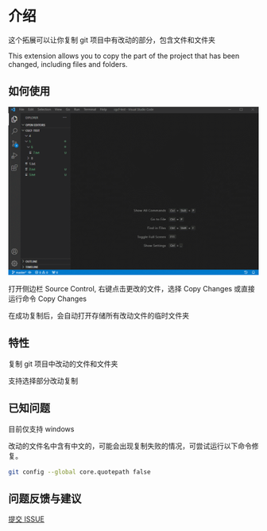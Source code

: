 # 介绍

这个拓展可以让你复制 git 项目中有改动的部分，包含文件和文件夹

This extension allows you to copy the part of the project that has been changed, including files and folders.

## 如何使用

![demo](./docs/demo.gif)

打开侧边栏 Source Control, 右键点击更改的文件，选择 Copy Changes
或直接运行命令 Copy Changes

在成功复制后，会自动打开存储所有改动文件的临时文件夹

## 特性

复制 git 项目中改动的文件和文件夹

支持选择部分改动复制

## 已知问题

目前仅支持 windows

改动的文件名中含有中文的，可能会出现复制失败的情况，可尝试运行以下命令修复。

```bash
git config --global core.quotepath false
```

## 问题反馈与建议

[提交 ISSUE](https://github.com/jazzg62/cgcf-extension/issues/new)
